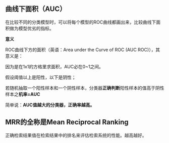 ## **曲线下面积（AUC）**

在比较不同的分类模型时，可以将每个模型的ROC曲线都画出来，比较曲线下面积做为模型优劣的指标。

**意义**

ROC曲线下方的面积（英语：Area under the Curve of ROC (AUC ROC)），其意义是：

因为是在1x1的方格里求面积，AUC必在0~1之间。

假设阈值以上是阳性，以下是阴性；

若随机抽取一个阳性样本和一个阴性样本，分类器**正确判断**阳性样本的值高于阴性样本之**机率=AUC**

简单说：**AUC值越大的分类器，正确率越高。**

## MRR的全称是Mean Reciprocal Ranking

正确检索结果值在检索结果中的排名来评估检索系统的性能。越高越好。